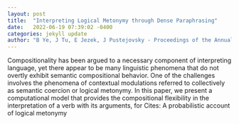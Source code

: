 ```yaml
---
layout: post
title:  "Interpreting Logical Metonymy through Dense Paraphrasing"
date:   2022-06-19 07:39:02 -0400
categories: jekyll update
author: "B Ye, J Tu, E Jezek, J Pustejovsky - Proceedings of the Annual Meeting of the , 2022"
---
```

Compositionality has been argued to a necessary component of interpreting language, yet there appear to be many linguistic phenomena that do not overtly exhibit semantic compositional behavior. One of the challenges involves the phenomena of contextual modulations referred to collectively as semantic coercion or logical metonymy. In this paper, we present a computational model that provides the compositional flexibility in the interpretation of a verb with its arguments, for  Cites: A probabilistic account of logical metonymy